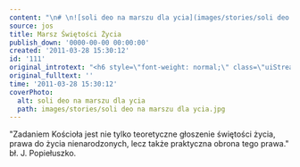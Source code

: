 ```yaml
---
content: "\n# \n![soli deo na marszu dla ycia](images/stories/soli deo na marszu dla ycia.jpg)\"Zadaniem Kościoła jest nie tylko teoretyczne głoszenie świętości życia, prawa do życia nienarodzonych, lecz także praktyczna obrona tego prawa.\" bł. J. Popiełuszko.\r\n\n# \r\n\n# 25 marca byliśmy na **Marszu Świętości Życia**! Dziękujemy za wspólny udział i modlitwę.\r\n\n\_\n\r\n\n\_\n\r\n\n\_\n\r\n\n\_\n\r\n\n"
source: jos
title: Marsz Świętości Życia
publish_down: '0000-00-00 00:00:00'
created: '2011-03-28 15:30:12'
id: '111'
original_introtext: "<h6 style=\"font-weight: normal;\" class=\"uiStreamMessage\"><span style=\"font-size: 12pt;\"><img style=\"margin-right: 10px; float: left;\" alt=\"soli deo na marszu dla ycia\" src=\"images/stories/soli deo na marszu dla ycia.jpg\" height=\"129\" width=\"97\" /><span style=\"font-size: 10pt;\">\"Zadaniem Kościoła jest nie tylko teoretyczne głoszenie świętości życia, prawa do życia nienarodzonych, lecz także praktyczna obrona tego prawa.\" bł. J. Popiełuszko.</span></span></h6>\r\n<h6 style=\"font-weight: normal;\" class=\"uiStreamMessage\"></h6>\r\n<h6 style=\"font-weight: normal;\" class=\"uiStreamMessage\"><span style=\"font-size: 10pt;\">25 marca byliśmy na <strong>Marszu Świętości Życia</strong>! Dziękujemy za wspólny udział i modlitwę.</span></h6>\r\n<p>\_</p>\r\n<p>\_</p>\r\n<p>\_</p>\r\n<p>\_</p>\r\n<p><span style=\"font-size: 10pt;\"><br /></span></p>"
original_fulltext: ''
time: '2011-03-28 15:30:12'
coverPhoto:
  alt: soli deo na marszu dla ycia
  path: images/stories/soli deo na marszu dla ycia.jpg
---
```

"Zadaniem Kościoła jest nie tylko teoretyczne głoszenie świętości życia, prawa do życia nienarodzonych, lecz także praktyczna obrona tego prawa." bł. J. Popiełuszko.





 


 


 


 




<!--{{json:{"created_date":"2011-03-28 15:30:12","publish_down":"0000-00-00 00:00:00","id":"111"}}}-->